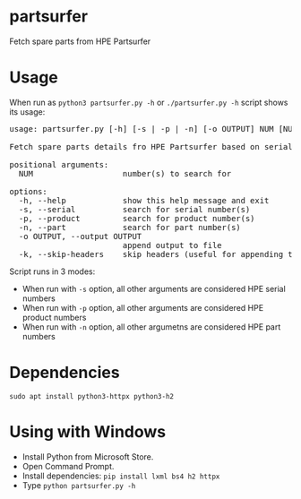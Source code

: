 # partsurfer
Fetch spare parts from HPE Partsurfer

# Usage
When run as `python3 partsurfer.py -h` or `./partsurfer.py -h` script shows its usage:
<pre>
usage: partsurfer.py [-h] [-s | -p | -n] [-o OUTPUT] NUM [NUM ...]

Fetch spare parts details fro HPE Partsurfer based on serial, product or part number

positional arguments:
  NUM                   number(s) to search for

options:
  -h, --help            show this help message and exit
  -s, --serial          search for serial number(s)
  -p, --product         search for product number(s)
  -n, --part            search for part number(s)
  -o OUTPUT, --output OUTPUT
                        append output to file
  -k, --skip-headers    skip headers (useful for appending to existing file
</pre>

Script runs in 3 modes:

 * When run with `-s` option, all other arguments are considered HPE serial numbers
 * When run with `-p` option, all other arguments are considered HPE product numbers
 * When run with `-n` option, all other argumetns are considered HPE part numbers


# Dependencies
`sudo apt install python3-httpx python3-h2`

# Using with Windows
 * Install Python from Microsoft Store.
 * Open Command Prompt.
 * Install dependencies: `pip install lxml bs4 h2 httpx`
 * Type `python partsurfer.py -h`